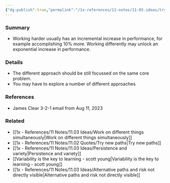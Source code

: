 ```yaml
---
{"dg-publish":true,"permalink":"/1x-references/11-notes/11-03-ideas/try-differently-instead-of-try-harder/","title":"Try differently instead of try harder"}
---
```



### Summary
- Working harder usually has an incremental increase in performance, for example accomplishing 10% more. Working differently may unlock an exponential increase in performance.

### Details
- The different approach should be still focussed on the same core problem.
- You may have to explore a number of different approaches
### References
- James Clear 3-2-1 email from Aug 11, 2023
### Related
- [[1x - References/11 Notes/11.03 Ideas/Work on different things simultaneously\|Work on different things simultaneously]]
- [[1x - References/11 Notes/11.02 Quotes/Try new paths\|Try new paths]]
- [[1x - References/11 Notes/11.03 Ideas/Persistence and variety\|Persistence and variety]]
- [[Variability is the key to learning - scott young\|Variability is the key to learning - scott young]]
- [[1x - References/11 Notes/11.03 Ideas/Alternative paths and risk not directly visible\|Alternative paths and risk not directly visible]]